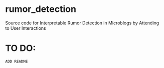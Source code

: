 # rumor_detection
 Source code for Interpretable Rumor Detection in Microblogs by Attending to User Interactions

# TO DO: 
	ADD README